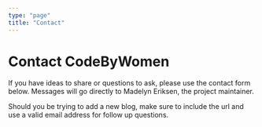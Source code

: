 ```yaml
---
type: "page"
title: "Contact"
---
```


# Contact CodeByWomen

If you have ideas to share or questions to ask, please use the contact form below. Messages will go directly to Madelyn Eriksen, the project maintainer.

Should you be trying to add a new blog, make sure to include the url and use a valid email address for follow up questions.

